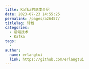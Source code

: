 ```yaml
---
title: Kafka的基本介绍
date: 2023-07-23 14:55:25
permalink: /pages/a26457/
titleTag: 转载
categories:
  - 后端技术
  - Kafka
tags:
  - 
author: 
  name: erlangtui
  link: https://github.com/erlangtui
---
```

<!-- Kafka史上最详细原理总结分为上下两部分，承上启下
--------------------------

[Kafka史上最详细原理总结上](https://www.jianshu.com/p/734cf729d77b)
=========================================================

[Kafka史上最详细原理总结下](https://www.jianshu.com/p/acf010e67a19)
=========================================================

Kafka
-----

Kafka是最初由Linkedin公司开发，是一个分布式、支持分区的（partition）、多副本的（replica），基于zookeeper协调的分布式消息系统，它的最大的特性就是可以实时的处理大量数据以满足各种需求场景：比如基于hadoop的批处理系统、低延迟的实时系统、storm/Spark流式处理引擎，web/nginx日志、访问日志，消息服务等等，用scala语言编写，Linkedin于2010年贡献给了Apache基金会并成为顶级开源 项目。

1.前言
----

消息队列的性能好坏，其文件存储机制设计是衡量一个消息队列服务技术水平和最关键指标之一。下面将从Kafka文件存储机制和物理结构角度，分析Kafka是如何实现高效文件存储，及实际应用效果。

**1.1 Kafka的特性:**

*   高吞吐量、低延迟：kafka每秒可以处理几十万条消息，它的延迟最低只有几毫秒，每个topic可以分多个partition, consumer group 对partition进行consume操作。
    
*   可扩展性：kafka集群支持热扩展
    
*   持久性、可靠性：消息被持久化到本地磁盘，并且支持数据备份防止数据丢失
    
*   容错性：允许集群中节点失败（若副本数量为n,则允许n-1个节点失败）
    
*   高并发：支持数千个客户端同时读写
    

**1.2 Kafka的使用场景：**

*   日志收集：一个公司可以用Kafka可以收集各种服务的log，通过kafka以统一接口服务的方式开放给各种consumer，例如hadoop、Hbase、Solr等。
    
*   消息系统：解耦和生产者和消费者、缓存消息等。
    
*   用户活动跟踪：Kafka经常被用来记录web用户或者app用户的各种活动，如浏览网页、搜索、点击等活动，这些活动信息被各个服务器发布到kafka的topic中，然后订阅者通过订阅这些topic来做实时的监控分析，或者装载到hadoop、数据仓库中做离线分析和挖掘。
    
*   运营指标：Kafka也经常用来记录运营监控数据。包括收集各种分布式应用的数据，生产各种操作的集中反馈，比如报警和报告。
    
*   流式处理：比如spark streaming和storm
    
*   事件源
    

**1.3 Kakfa的设计思想**

*   Kakfa Broker Leader的选举：Kakfa Broker集群受Zookeeper管理。所有的Kafka Broker节点一起去Zookeeper上注册一个临时节点，因为只有一个Kafka Broker会注册成功，其他的都会失败，所以这个成功在Zookeeper上注册临时节点的这个Kafka Broker会成为Kafka Broker Controller，其他的Kafka broker叫Kafka Broker follower。（这个过程叫Controller在ZooKeeper注册Watch）。这个Controller会监听其他的Kafka Broker的所有信息，如果这个kafka broker controller宕机了，在zookeeper上面的那个临时节点就会消失，此时所有的kafka broker又会一起去Zookeeper上注册一个临时节点，因为只有一个Kafka Broker会注册成功，其他的都会失败，所以这个成功在Zookeeper上注册临时节点的这个Kafka Broker会成为Kafka Broker Controller，其他的Kafka broker叫Kafka Broker follower。例如：一旦有一个broker宕机了，这个kafka broker controller会读取该宕机broker上所有的partition在zookeeper上的状态，并选取ISR列表中的一个replica作为partition leader（如果ISR列表中的replica全挂，选一个幸存的replica作为leader; 如果该partition的所有的replica都宕机了，则将新的leader设置为-1，等待恢复，等待ISR中的任一个Replica“活”过来，并且选它作为Leader；或选择第一个“活”过来的Replica（不一定是ISR中的）作为Leader），这个broker宕机的事情，kafka controller也会通知zookeeper，zookeeper就会通知其他的kafka broker。

这里曾经发生过一个bug，TalkingData使用Kafka0.8.1的时候，kafka controller在Zookeeper上注册成功后，它和Zookeeper通信的timeout时间是6s，也就是如果kafka controller如果有6s中没有和Zookeeper做心跳，那么Zookeeper就认为这个kafka controller已经死了，就会在Zookeeper上把这个临时节点删掉，那么其他Kafka就会认为controller已经没了，就会再次抢着注册临时节点，注册成功的那个kafka broker成为controller，然后，之前的那个kafka controller就需要各种shut down去关闭各种节点和事件的监听。但是当kafka的读写流量都非常巨大的时候，TalkingData的一个bug是，由于网络等原因，kafka controller和Zookeeper有6s中没有通信，于是重新选举出了一个新的kafka controller，但是原来的controller在shut down的时候总是不成功，这个时候producer进来的message由于Kafka集群中存在两个kafka controller而无法落地。导致数据淤积。

这里曾经还有一个bug，TalkingData使用Kafka0.8.1的时候，当ack=0的时候，表示producer发送出去message，只要对应的kafka broker topic partition leader接收到的这条message，producer就返回成功，不管partition leader 是否真的成功把message真正存到kafka。当ack=1的时候，表示producer发送出去message，同步的把message存到对应topic的partition的leader上，然后producer就返回成功，partition leader异步的把message同步到其他partition replica上。当ack=all或-1，表示producer发送出去message，同步的把message存到对应topic的partition的leader和对应的replica上之后，才返回成功。但是如果某个kafka controller 切换的时候，会导致partition leader的切换（老的 kafka controller上面的partition leader会选举到其他的kafka broker上）,但是这样就会导致丢数据。

*   Consumergroup：各个consumer（consumer 线程）可以组成一个组（Consumer group ），partition中的每个message只能被组（Consumer group ）中的一个consumer（consumer 线程）消费，如果一个message可以被多个consumer（consumer 线程）消费的话，那么这些consumer必须在不同的组。Kafka不支持一个partition中的message由两个或两个以上的同一个consumer group下的consumer thread来处理，除非再启动一个新的consumer group。所以如果想同时对一个topic做消费的话，启动多个consumer group就可以了，但是要注意的是，这里的多个consumer的消费都必须是顺序读取partition里面的message，新启动的consumer默认从partition队列最头端最新的地方开始阻塞的读message。它不能像AMQ那样可以多个BET作为consumer去互斥的（for update悲观锁）并发处理message，这是因为多个BET去消费一个Queue中的数据的时候，由于要保证不能多个线程拿同一条message，所以就需要行级别悲观所（for update）,这就导致了consume的性能下降，吞吐量不够。而kafka为了保证吞吐量，只允许同一个consumer group下的一个consumer线程去访问一个partition。如果觉得效率不高的时候，可以加partition的数量来横向扩展，那么再加新的consumer thread去消费。如果想多个不同的业务都需要这个topic的数据，起多个consumer group就好了，大家都是顺序的读取message，offsite的值互不影响。这样没有锁竞争，充分发挥了横向的扩展性，吞吐量极高。这也就形成了分布式消费的概念。
    
    当启动一个consumer group去消费一个topic的时候，无论topic里面有多个少个partition，无论我们consumer group里面配置了多少个consumer thread，这个consumer group下面的所有consumer thread一定会消费全部的partition；即便这个consumer group下只有一个consumer thread，那么这个consumer thread也会去消费所有的partition。因此，最优的设计就是，consumer group下的consumer thread的数量等于partition数量，这样效率是最高的。
    
    同一partition的一条message只能被同一个Consumer Group内的一个Consumer消费。不能够一个consumer group的多个consumer同时消费一个partition。
    
    一个consumer group下，无论有多少个consumer，这个consumer group一定回去把这个topic下所有的partition都消费了。当consumer group里面的consumer数量小于这个topic下的partition数量的时候，如下图groupA,groupB，就会出现一个conusmer thread消费多个partition的情况，总之是这个topic下的partition都会被消费。如果consumer group里面的consumer数量等于这个topic下的partition数量的时候，如下图groupC，此时效率是最高的，每个partition都有一个consumer thread去消费。当consumer group里面的consumer数量大于这个topic下的partition数量的时候，如下图GroupD，就会有一个consumer thread空闲。因此，我们在设定consumer group的时候，只需要指明里面有几个consumer数量即可，无需指定对应的消费partition序号，consumer会自动进行rebalance。
    
    多个Consumer Group下的consumer可以消费同一条message，但是这种消费也是以o（1）的方式顺序的读取message去消费,，所以一定会重复消费这批message的，不能向AMQ那样多个BET作为consumer消费（对message加锁，消费的时候不能重复消费message）
    
*   Consumer Rebalance的触发条件：（1）Consumer增加或删除会触发 Consumer Group的Rebalance（2）Broker的增加或者减少都会触发 Consumer Rebalance
    
*   Consumer： Consumer处理partition里面的message的时候是o（1）顺序读取的。所以必须维护着上一次读到哪里的offsite信息。high level API,offset存于Zookeeper中，low level API的offset由自己维护。一般来说都是使用high level api的。Consumer的delivery gurarantee，默认是读完message先commmit再处理message，autocommit默认是true，这时候先commit就会更新offsite+1，一旦处理失败，offsite已经+1，这个时候就会丢message；也可以配置成读完消息处理再commit，这种情况下consumer端的响应就会比较慢的，需要等处理完才行。
    

一般情况下，一定是一个consumer group处理一个topic的message。Best Practice是这个consumer group里面consumer的数量等于topic里面partition的数量，这样效率是最高的，一个consumer thread处理一个partition。如果这个consumer group里面consumer的数量小于topic里面partition的数量，就会有consumer thread同时处理多个partition（这个是kafka自动的机制，我们不用指定），但是总之这个topic里面的所有partition都会被处理到的。。如果这个consumer group里面consumer的数量大于topic里面partition的数量，多出的consumer thread就会闲着啥也不干，剩下的是一个consumer thread处理一个partition，这就造成了资源的浪费，因为一个partition不可能被两个consumer thread去处理。所以我们线上的分布式多个service服务，每个service里面的kafka consumer数量都小于对应的topic的partition数量，但是所有服务的consumer数量只和等于partition的数量，这是因为分布式service服务的所有consumer都来自一个consumer group，如果来自不同的consumer group就会处理重复的message了（同一个consumer group下的consumer不能处理同一个partition，不同的consumer group可以处理同一个topic，那么都是顺序处理message，一定会处理重复的。一般这种情况都是两个不同的业务逻辑，才会启动两个consumer group来处理一个topic）。

如果producer的流量增大，当前的topic的parition数量=consumer数量，这时候的应对方式就是很想扩展：增加topic下的partition，同时增加这个consumer group下的consumer。

![](https://upload-images.jianshu.io/upload_images/13587608-7ced95a31c934e65)

image

*   Delivery Mode : Kafka producer 发送message不用维护message的offsite信息，因为这个时候，offsite就相当于一个自增id，producer就尽管发送message就好了。而且Kafka与AMQ不同，AMQ大都用在处理业务逻辑上，而Kafka大都是日志，所以Kafka的producer一般都是大批量的batch发送message，向这个topic一次性发送一大批message，load balance到一个partition上，一起插进去，offsite作为自增id自己增加就好。但是Consumer端是需要维护这个partition当前消费到哪个message的offsite信息的，这个offsite信息，high level api是维护在Zookeeper上，low level api是自己的程序维护。（Kafka管理界面上只能显示high level api的consumer部分，因为low level api的partition offsite信息是程序自己维护，kafka是不知道的，无法在管理界面上展示 ）当使用high level api的时候，先拿message处理，再定时自动commit offsite+1（也可以改成手动）, 并且kakfa处理message是没有锁操作的。因此如果处理message失败，此时还没有commit offsite+1，当consumer thread重启后会重复消费这个message。但是作为高吞吐量高并发的实时处理系统，at least once的情况下，至少一次会被处理到，是可以容忍的。如果无法容忍，就得使用low level api来自己程序维护这个offsite信息，那么想什么时候commit offsite+1就自己搞定了。
    
*   Topic & Partition：Topic相当于传统消息系统MQ中的一个队列queue，producer端发送的message必须指定是发送到哪个topic，但是不需要指定topic下的哪个partition，因为kafka会把收到的message进行load balance，均匀的分布在这个topic下的不同的partition上（ hash(message) % \[broker数量\] ）。物理上存储上，这个topic会分成一个或多个partition，每个partiton相当于是一个子queue。在物理结构上，每个partition对应一个物理的目录（文件夹），文件夹命名是\[topicname\]_\[partition\]_\[序号\]，一个topic可以有无数多的partition，根据业务需求和数据量来设置。在kafka配置文件中可随时更高num.partitions参数来配置更改topic的partition数量，在创建Topic时通过参数指定parittion数量。Topic创建之后通过Kafka提供的工具也可以修改partiton数量。
    
    一般来说，（1）一个Topic的Partition数量大于等于Broker的数量，可以提高吞吐率。（2）同一个Partition的Replica尽量分散到不同的机器，高可用。
    
    当add a new partition的时候，partition里面的message不会重新进行分配，原来的partition里面的message数据不会变，新加的这个partition刚开始是空的，随后进入这个topic的message就会重新参与所有partition的load balance
    
*   Partition Replica：每个partition可以在其他的kafka broker节点上存副本，以便某个kafka broker节点宕机不会影响这个kafka集群。存replica副本的方式是按照kafka broker的顺序存。例如有5个kafka broker节点，某个topic有3个partition，每个partition存2个副本，那么partition1存broker1,broker2，partition2存broker2,broker3。。。以此类推（replica副本数目不能大于kafka broker节点的数目，否则报错。这里的replica数其实就是partition的副本总数，其中包括一个leader，其他的就是copy副本）。这样如果某个broker宕机，其实整个kafka内数据依然是完整的。但是，replica副本数越高，系统虽然越稳定，但是回来带资源和性能上的下降；replica副本少的话，也会造成系统丢数据的风险。
    
    （1）怎样传送消息：producer先把message发送到partition leader，再由leader发送给其他partition follower。（如果让producer发送给每个replica那就太慢了）
    
    （2）在向Producer发送ACK前需要保证有多少个Replica已经收到该消息：根据ack配的个数而定
    
    （3）怎样处理某个Replica不工作的情况：如果这个部工作的partition replica不在ack列表中，就是producer在发送消息到partition leader上，partition leader向partition follower发送message没有响应而已，这个不会影响整个系统，也不会有什么问题。如果这个不工作的partition replica在ack列表中的话，producer发送的message的时候会等待这个不工作的partition replca写message成功，但是会等到time out，然后返回失败因为某个ack列表中的partition replica没有响应，此时kafka会自动的把这个部工作的partition replica从ack列表中移除，以后的producer发送message的时候就不会有这个ack列表下的这个部工作的partition replica了。
    
    （4）怎样处理Failed Replica恢复回来的情况：如果这个partition replica之前不在ack列表中，那么启动后重新受Zookeeper管理即可，之后producer发送message的时候，partition leader会继续发送message到这个partition follower上。如果这个partition replica之前在ack列表中，此时重启后，需要把这个partition replica再手动加到ack列表中。（ack列表是手动添加的，出现某个部工作的partition replica的时候自动从ack列表中移除的）
    
*   Partition leader与follower：partition也有leader和follower之分。leader是主partition，producer写kafka的时候先写partition leader，再由partition leader push给其他的partition follower。partition leader与follower的信息受Zookeeper控制，一旦partition leader所在的broker节点宕机，zookeeper会冲其他的broker的partition follower上选择follower变为parition leader。
    
*   Topic分配partition和partition replica的算法：（1）将Broker（size=n）和待分配的Partition排序。（2）将第i个Partition分配到第（i%n）个Broker上。（3）将第i个Partition的第j个Replica分配到第（(i + j) % n）个Broker上
    
*   消息投递可靠性
    

一个消息如何算投递成功，Kafka提供了三种模式：

*   第一种是啥都不管，发送出去就当作成功，这种情况当然不能保证消息成功投递到broker；
    
*   第二种是Master-Slave模型，只有当Master和所有Slave都接收到消息时，才算投递成功，这种模型提供了最高的投递可靠性，但是损伤了性能；
    
*   第三种模型，即只要Master确认收到消息就算投递成功；实际使用时，根据应用特性选择，绝大多数情况下都会中和可靠性和性能选择第三种模型
    
    消息在broker上的可靠性，因为消息会持久化到磁盘上，所以如果正常stop一个broker，其上的数据不会丢失；但是如果不正常stop，可能会使存在页面缓存来不及写入磁盘的消息丢失，这可以通过配置flush页面缓存的周期、阈值缓解，但是同样会频繁的写磁盘会影响性能，又是一个选择题，根据实际情况配置。
    
    消息消费的可靠性，Kafka提供的是“At least once”模型，因为消息的读取进度由offset提供，offset可以由消费者自己维护也可以维护在zookeeper里，但是当消息消费后consumer挂掉，offset没有即时写回，就有可能发生重复读的情况，这种情况同样可以通过调整commit offset周期、阈值缓解，甚至消费者自己把消费和commit offset做成一个事务解决，但是如果你的应用不在乎重复消费，那就干脆不要解决，以换取最大的性能。
    
*   Partition ack：当ack=1，表示producer写partition leader成功后，broker就返回成功，无论其他的partition follower是否写成功。当ack=2，表示producer写partition leader和其他一个follower成功的时候，broker就返回成功，无论其他的partition follower是否写成功。当ack=-1\[parition的数量\]的时候，表示只有producer全部写成功的时候，才算成功，kafka broker才返回成功信息。这里需要注意的是，如果ack=1的时候，一旦有个broker宕机导致partition的follower和leader切换，会导致丢数据。
    
    ![](https://upload-images.jianshu.io/upload_images/13587608-e9c9611818b76d97)
    
    image
    

![](https://upload-images.jianshu.io/upload_images/13587608-9a78284fa93c52dc)

image

*   message状态：在Kafka中，消息的状态被保存在consumer中，broker不会关心哪个消息被消费了被谁消费了，只记录一个offset值（指向partition中下一个要被消费的消息位置），这就意味着如果consumer处理不好的话，broker上的一个消息可能会被消费多次。
    
*   message持久化：Kafka中会把消息持久化到本地文件系统中，并且保持o(1)极高的效率。我们众所周知IO读取是非常耗资源的性能也是最慢的，这就是为了数据库的瓶颈经常在IO上，需要换SSD硬盘的原因。但是Kafka作为吞吐量极高的MQ，却可以非常高效的message持久化到文件。这是因为Kafka是顺序写入o（1）的时间复杂度，速度非常快。也是高吞吐量的原因。由于message的写入持久化是顺序写入的，因此message在被消费的时候也是按顺序被消费的，保证partition的message是顺序消费的。一般的机器,单机每秒100k条数据。
    
*   message有效期：Kafka会长久保留其中的消息，以便consumer可以多次消费，当然其中很多细节是可配置的。
    
*   Produer : Producer向Topic发送message，不需要指定partition，直接发送就好了。kafka通过partition ack来控制是否发送成功并把信息返回给producer，producer可以有任意多的thread，这些kafka服务器端是不care的。Producer端的delivery guarantee默认是At least once的。也可以设置Producer异步发送实现At most once。Producer可以用主键幂等性实现Exactly once
    
*   Kafka高吞吐量： Kafka的高吞吐量体现在读写上，分布式并发的读和写都非常快，写的性能体现在以o(1)的时间复杂度进行顺序写入。读的性能体现在以o(1)的时间复杂度进行顺序读取， 对topic进行partition分区，consume group中的consume线程可以以很高能性能进行顺序读。
    
*   Kafka delivery guarantee(message传送保证)：（1）At most once消息可能会丢，绝对不会重复传输；（2）At least once 消息绝对不会丢，但是可能会重复传输；（3）Exactly once每条信息肯定会被传输一次且仅传输一次，这是用户想要的。
    
*   批量发送：Kafka支持以消息集合为单位进行批量发送，以提高push效率。
    
*   push-and-pull : Kafka中的Producer和consumer采用的是push-and-pull模式，即Producer只管向broker push消息，consumer只管从broker pull消息，两者对消息的生产和消费是异步的。
    
*   Kafka集群中broker之间的关系：不是主从关系，各个broker在集群中地位一样，我们可以随意的增加或删除任何一个broker节点。
    
*   负载均衡方面： Kafka提供了一个 metadata API来管理broker之间的负载（对Kafka0.8.x而言，对于0.7.x主要靠zookeeper来实现负载均衡）。
    
*   同步异步：Producer采用异步push方式，极大提高Kafka系统的吞吐率（可以通过参数控制是采用同步还是异步方式）。
    
*   分区机制partition：Kafka的broker端支持消息分区partition，Producer可以决定把消息发到哪个partition，在一个partition 中message的顺序就是Producer发送消息的顺序，一个topic中可以有多个partition，具体partition的数量是可配置的。partition的概念使得kafka作为MQ可以横向扩展，吞吐量巨大。partition可以设置replica副本，replica副本存在不同的kafka broker节点上，第一个partition是leader,其他的是follower，message先写到partition leader上，再由partition leader push到parition follower上。所以说kafka可以水平扩展，也就是扩展partition。
    
*   离线数据装载：Kafka由于对可拓展的数据持久化的支持，它也非常适合向Hadoop或者数据仓库中进行数据装载。
    
*   实时数据与离线数据：kafka既支持离线数据也支持实时数据，因为kafka的message持久化到文件，并可以设置有效期，因此可以把kafka作为一个高效的存储来使用，可以作为离线数据供后面的分析。当然作为分布式实时消息系统，大多数情况下还是用于实时的数据处理的，但是当cosumer消费能力下降的时候可以通过message的持久化在淤积数据在kafka。
    
*   插件支持：现在不少活跃的社区已经开发出不少插件来拓展Kafka的功能，如用来配合Storm、Hadoop、flume相关的插件。
    
*   解耦: 相当于一个MQ，使得Producer和Consumer之间异步的操作，系统之间解耦
    
*   冗余: replica有多个副本，保证一个broker node宕机后不会影响整个服务
    
*   扩展性: broker节点可以水平扩展，partition也可以水平增加，partition replica也可以水平增加
    
*   峰值: 在访问量剧增的情况下，kafka水平扩展, 应用仍然需要继续发挥作用
    
*   可恢复性: 系统的一部分组件失效时，由于有partition的replica副本，不会影响到整个系统。
    
*   顺序保证性：由于kafka的producer的写message与consumer去读message都是顺序的读写，保证了高效的性能。
    
*   缓冲：由于producer那面可能业务很简单，而后端consumer业务会很复杂并有数据库的操作，因此肯定是producer会比consumer处理速度快，如果没有kafka，producer直接调用consumer，那么就会造成整个系统的处理速度慢，加一层kafka作为MQ，可以起到缓冲的作用。
    
*   异步通信：作为MQ，Producer与Consumer异步通信
    

2.Kafka文件存储机制
-------------

2.1 Kafka部分名词解释如下：
------------------

```
 Kafka中发布订阅的对象是topic。我们可以为每类数据创建一个topic，把向topic发布消息的客户端称作producer，从topic订阅消息的客户端称作consumer。Producers和consumers可以同时从多个topic读写数据。一个kafka集群由一个或多个broker服务器组成，它负责持久化和备份具体的kafka消息。

```

*   Broker：Kafka节点，一个Kafka节点就是一个broker，多个broker可以组成一个Kafka集群。
*   Topic：一类消息，消息存放的目录即主题，例如page view日志、click日志等都可以以topic的形式存在，Kafka集群能够同时负责多个topic的分发。
*   Partition：topic物理上的分组，一个topic可以分为多个partition，每个partition是一个有序的队列
*   Segment：partition物理上由多个segment组成，每个Segment存着message信息
*   Producer : 生产message发送到topic
*   Consumer : 订阅topic消费message, consumer作为一个线程来消费
*   Consumer Group：一个Consumer Group包含多个consumer, 这个是预先在配置文件中配置好的。各个consumer（consumer 线程）可以组成一个组（Consumer group ），partition中的每个message只能被组（Consumer group ） 中的一个consumer（consumer 线程 ）消费，如果一个message可以被多个consumer（consumer 线程 ） 消费的话，那么这些consumer必须在不同的组。Kafka不支持一个partition中的message由两个或两个以上的consumer thread来处理，即便是来自不同的consumer group的也不行。它不能像AMQ那样可以多个BET作为consumer去处理message，这是因为多个BET去消费一个Queue中的数据的时候，由于要保证不能多个线程拿同一条message，所以就需要行级别悲观所（for update）,这就导致了consume的性能下降，吞吐量不够。而kafka为了保证吞吐量，只允许一个consumer线程去访问一个partition。如果觉得效率不高的时候，可以加partition的数量来横向扩展，那么再加新的consumer thread去消费。这样没有锁竞争，充分发挥了横向的扩展性，吞吐量极高。这也就形成了分布式消费的概念。

\*\*2.2 kafka一些原理概念 \*\*

**_1.持久化_**

kafka使用文件存储消息(append only log),这就直接决定kafka在性能上严重依赖文件系统的本身特性.且无论任何OS下,对文件系统本身的优化是非常艰难的.文件缓存/直接内存映射等是常用的手段.因为kafka是对日志文件进行append操作,因此磁盘检索的开支是较小的;同时为了减少磁盘写入的次数,broker会将消息暂时buffer起来,当消息的个数(或尺寸)达到一定阀值时,再flush到磁盘,这样减少了磁盘IO调用的次数.对于kafka而言,较高性能的磁盘,将会带来更加直接的性能提升.

**_2.性能_**

除磁盘IO之外,我们还需要考虑网络IO,这直接关系到kafka的吞吐量问题.kafka并没有提供太多高超的技巧;对于producer端,可以将消息buffer起来,当消息的条数达到一定阀值时,批量发送给broker;对于consumer端也是一样,批量fetch多条消息.不过消息量的大小可以通过配置文件来指定.对于kafka broker端,似乎有个sendfile系统调用可以潜在的提升网络IO的性能:将文件的数据映射到系统内存中,socket直接读取相应的内存区域即可,而无需进程再次copy和交换(这里涉及到"磁盘IO数据"/"内核内存"/"进程内存"/"网络缓冲区",多者之间的数据copy).

其实对于producer/consumer/broker三者而言,CPU的开支应该都不大,因此启用消息压缩机制是一个良好的策略;压缩需要消耗少量的CPU资源,不过对于kafka而言,网络IO更应该需要考虑.可以将任何在网络上传输的消息都经过压缩.kafka支持gzip/snappy等多种压缩方式.

**_3.负载均衡_**

kafka集群中的任何一个broker,都可以向producer提供metadata信息,这些metadata中包含"集群中存活的servers列表"/"partitions leader列表"等信息(请参看zookeeper中的节点信息). 当producer获取到metadata信息之后, producer将会和Topic下所有partition leader保持socket连接;消息由producer直接通过socket发送到broker,中间不会经过任何"路由层".

异步发送，将多条消息暂且在客户端buffer起来,并将他们批量发送到broker;小数据IO太多,会拖慢整体的网络延迟,批量延迟发送事实上提升了网络效率;不过这也有一定的隐患,比如当producer失效时,那些尚未发送的消息将会丢失。

**_4.Topic模型_**

其他JMS实现,消息消费的位置是有prodiver保留,以便避免重复发送消息或者将没有消费成功的消息重发等,同时还要控制消息的状态.这就要求JMS broker需要太多额外的工作.在kafka中,partition中的消息只有一个consumer在消费,且不存在消息状态的控制,也没有复杂的消息确认机制,可见kafka broker端是相当轻量级的.当消息被consumer接收之后,consumer可以在本地保存最后消息的offset,并间歇性的向zookeeper注册offset.由此可见,consumer客户端也很轻量级。

kafka中consumer负责维护消息的消费记录,而broker则不关心这些,这种设计不仅提高了consumer端的灵活性,也适度的减轻了broker端设计的复杂度;这是和众多JMS prodiver的区别.此外,kafka中消息ACK的设计也和JMS有很大不同,kafka中的消息是批量(通常以消息的条数或者chunk的尺寸为单位)发送给consumer,当消息消费成功后,向zookeeper提交消息的offset,而不会向broker交付ACK.或许你已经意识到,这种"宽松"的设计,将会有"丢失"消息/"消息重发"的危险.

**_5.消息传输一致_**

Kafka提供3种消息传输一致性语义：最多1次，最少1次，恰好1次。

最少1次：可能会重传数据，有可能出现数据被重复处理的情况;

最多1次：可能会出现数据丢失情况;

恰好1次：并不是指真正只传输1次，只不过有一个机制。确保不会出现“数据被重复处理”和“数据丢失”的情况。

at most once: 消费者fetch消息,然后保存offset,然后处理消息;当client保存offset之后,但是在消息处理过程中consumer进程失效(crash),导致部分消息未能继续处理.那么此后可能其他consumer会接管,但是因为offset已经提前保存,那么新的consumer将不能fetch到offset之前的消息(尽管它们尚没有被处理),这就是"at most once".

at least once: 消费者fetch消息,然后处理消息,然后保存offset.如果消息处理成功之后,但是在保存offset阶段zookeeper异常或者consumer失效,导致保存offset操作未能执行成功,这就导致接下来再次fetch时可能获得上次已经处理过的消息,这就是"at least once".

"Kafka Cluster"到消费者的场景中可以采取以下方案来得到“恰好1次”的一致性语义：

最少1次＋消费者的输出中额外增加已处理消息最大编号：由于已处理消息最大编号的存在，不会出现重复处理消息的情况。

**_6.副本_**

kafka中,replication策略是基于partition,而不是topic;kafka将每个partition数据复制到多个server上,任何一个partition有一个leader和多个follower(可以没有);备份的个数可以通过broker配置文件来设定。leader处理所有的read-write请求,follower需要和leader保持同步.Follower就像一个"consumer",消费消息并保存在本地日志中;leader负责跟踪所有的follower状态,如果follower"落后"太多或者失效,leader将会把它从replicas同步列表中删除.当所有的follower都将一条消息保存成功,此消息才被认为是"committed",那么此时consumer才能消费它,这种同步策略,就要求follower和leader之间必须具有良好的网络环境.即使只有一个replicas实例存活,仍然可以保证消息的正常发送和接收,只要zookeeper集群存活即可.

选择follower时需要兼顾一个问题,就是新leader server上所已经承载的partition leader的个数,如果一个server上有过多的partition leader,意味着此server将承受着更多的IO压力.在选举新leader,需要考虑到"负载均衡",partition leader较少的broker将会更有可能成为新的leader.

**_7.log_**

每个log entry格式为"4个字节的数字N表示消息的长度" + "N个字节的消息内容";每个日志都有一个offset来唯一的标记一条消息,offset的值为8个字节的数字,表示此消息在此partition中所处的起始位置..每个partition在物理存储层面,有多个log file组成(称为segment).segment file的命名为"最小offset".kafka.例如"00000000000.kafka";其中"最小offset"表示此segment中起始消息的offset.

获取消息时,需要指定offset和最大chunk尺寸,offset用来表示消息的起始位置,chunk size用来表示最大获取消息的总长度(间接的表示消息的条数).根据offset,可以找到此消息所在segment文件,然后根据segment的最小offset取差值,得到它在file中的相对位置,直接读取输出即可.

![](https://upload-images.jianshu.io/upload_images/13587608-f32531603f087811)

image

**_8.分布式_**

kafka使用zookeeper来存储一些meta信息,并使用了zookeeper watch机制来发现meta信息的变更并作出相应的动作(比如consumer失效,触发负载均衡等)

Broker node registry: 当一个kafka broker启动后,首先会向zookeeper注册自己的节点信息(临时znode),同时当broker和zookeeper断开连接时,此znode也会被删除.

Broker Topic Registry: 当一个broker启动时,会向zookeeper注册自己持有的topic和partitions信息,仍然是一个临时znode.

Consumer and Consumer group: 每个consumer客户端被创建时,会向zookeeper注册自己的信息;此作用主要是为了"负载均衡".一个group中的多个consumer可以交错的消费一个topic的所有partitions;简而言之,保证此topic的所有partitions都能被此group所消费,且消费时为了性能考虑,让partition相对均衡的分散到每个consumer上.

Consumer id Registry: 每个consumer都有一个唯一的ID(host:uuid,可以通过配置文件指定,也可以由系统生成),此id用来标记消费者信息.

Consumer offset Tracking: 用来跟踪每个consumer目前所消费的partition中最大的offset.此znode为持久节点,可以看出offset跟group\_id有关,以表明当group中一个消费者失效,其他consumer可以继续消费.

Partition Owner registry: 用来标记partition正在被哪个consumer消费.临时znode。此节点表达了"一个partition"只能被group下一个consumer消费,同时当group下某个consumer失效,那么将会触发负载均衡(即:让partitions在多个consumer间均衡消费,接管那些"游离"的partitions)

当consumer启动时,所触发的操作:

A) 首先进行"Consumer id Registry";

B) 然后在"Consumer id Registry"节点下注册一个watch用来监听当前group中其他consumer的"leave"和"join";只要此znode path下节点列表变更,都会触发此group下consumer的负载均衡.(比如一个consumer失效,那么其他consumer接管partitions).

C) 在"Broker id registry"节点下,注册一个watch用来监听broker的存活情况;如果broker列表变更,将会触发所有的groups下的consumer重新balance.

总结:

1.  Producer端使用zookeeper用来"发现"broker列表,以及和Topic下每个partition leader建立socket连接并发送消息.
    
2.  Broker端使用zookeeper用来注册broker信息,已经监测partition leader存活性.
    
3.  Consumer端使用zookeeper用来注册consumer信息,其中包括consumer消费的partition列表等,同时也用来发现broker列表,并和partition leader建立socket连接,并获取消息。
    

**_9.Leader的选择_**

Kafka的核心是日志文件，日志文件在集群中的同步是分布式数据系统最基础的要素。

如果leaders永远不会down的话我们就不需要followers了！一旦leader down掉了，需要在followers中选择一个新的leader.但是followers本身有可能延时太久或者crash，所以必须选择高质量的follower作为leader.必须保证，一旦一个消息被提交了，但是leader down掉了，新选出的leader必须可以提供这条消息。大部分的分布式系统采用了多数投票法则选择新的leader,对于多数投票法则，就是根据所有副本节点的状况动态的选择最适合的作为leader.Kafka并不是使用这种方法。

Kafka动态维护了一个同步状态的副本的集合（a set of in-sync replicas），简称ISR，在这个集合中的节点都是和leader保持高度一致的，任何一条消息必须被这个集合中的每个节点读取并追加到日志中了，才回通知外部这个消息已经被提交了。因此这个集合中的任何一个节点随时都可以被选为leader.ISR在ZooKeeper中维护。ISR中有f+1个节点，就可以允许在f个节点down掉的情况下不会丢失消息并正常提供服。ISR的成员是动态的，如果一个节点被淘汰了，当它重新达到“同步中”的状态时，他可以重新加入ISR.这种leader的选择方式是非常快速的，适合kafka的应用场景。

一个邪恶的想法：如果所有节点都down掉了怎么办？Kafka对于数据不会丢失的保证，是基于至少一个节点是存活的，一旦所有节点都down了，这个就不能保证了。

实际应用中，当所有的副本都down掉时，必须及时作出反应。可以有以下两种选择:

1\. 等待ISR中的任何一个节点恢复并担任leader。

2\. 选择所有节点中（不只是ISR）第一个恢复的节点作为leader.

这是一个在可用性和连续性之间的权衡。如果等待ISR中的节点恢复，一旦ISR中的节点起不起来或者数据都是了，那集群就永远恢复不了了。如果等待ISR意外的节点恢复，这个节点的数据就会被作为线上数据，有可能和真实的数据有所出入，因为有些数据它可能还没同步到。Kafka目前选择了第二种策略，在未来的版本中将使这个策略的选择可配置，可以根据场景灵活的选择。

这种窘境不只Kafka会遇到，几乎所有的分布式数据系统都会遇到。

**_10.副本管理_**

以上仅仅以一个topic一个分区为例子进行了讨论，但实际上一个Kafka将会管理成千上万的topic分区.Kafka尽量的使所有分区均匀的分布到集群所有的节点上而不是集中在某些节点上，另外主从关系也尽量均衡这样每个几点都会担任一定比例的分区的leader.

优化leader的选择过程也是很重要的，它决定了系统发生故障时的空窗期有多久。Kafka选择一个节点作为“controller”,当发现有节点down掉的时候它负责在游泳分区的所有节点中选择新的leader,这使得Kafka可以批量的高效的管理所有分区节点的主从关系。如果controller down掉了，活着的节点中的一个会备切换为新的controller.

**_11.Leader与副本同步_**

对于某个分区来说，保存正分区的"broker"为该分区的"leader"，保存备份分区的"broker"为该分区的"follower"。备份分区会完全复制正分区的消息，包括消息的编号等附加属性值。为了保持正分区和备份分区的内容一致，Kafka采取的方案是在保存备份分区的"broker"上开启一个消费者进程进行消费，从而使得正分区的内容与备份分区的内容保持一致。一般情况下，一个分区有一个“正分区”和零到多个“备份分区”。可以配置“正分区+备份分区”的总数量，关于这个配置，不同主题可以有不同的配置值。注意，生产者，消费者只与保存正分区的"leader"进行通信。

Kafka允许topic的分区拥有若干副本，这个数量是可以配置的，你可以为每个topic配置副本的数量。Kafka会自动在每个副本上备份数据，所以当一个节点down掉时数据依然是可用的。

Kafka的副本功能不是必须的，你可以配置只有一个副本，这样其实就相当于只有一份数据。

创建副本的单位是topic的分区，每个分区都有一个leader和零或多个followers.所有的读写操作都由leader处理，一般分区的数量都比broker的数量多的多，各分区的leader均匀的分布在brokers中。所有的followers都复制leader的日志，日志中的消息和顺序都和leader中的一致。followers向普通的consumer那样从leader那里拉取消息并保存在自己的日志文件中。

许多分布式的消息系统自动的处理失败的请求，它们对一个节点是否着（alive）”有着清晰的定义。Kafka判断一个节点是否活着有两个条件：

1\. 节点必须可以维护和ZooKeeper的连接，Zookeeper通过心跳机制检查每个节点的连接。

2\. 如果节点是个follower,他必须能及时的同步leader的写操作，延时不能太久。

符合以上条件的节点准确的说应该是“同步中的（in sync）”，而不是模糊的说是“活着的”或是“失败的”。Leader会追踪所有“同步中”的节点，一旦一个down掉了，或是卡住了，或是延时太久，leader就会把它移除。至于延时多久算是“太久”，是由参数replica.lag.max.messages决定的，怎样算是卡住了，怎是由参数replica.lag.time.max.ms决定的。

只有当消息被所有的副本加入到日志中时，才算是“committed”，只有committed的消息才会发送给consumer，这样就不用担心一旦leader down掉了消息会丢失。Producer也可以选择是否等待消息被提交的通知，这个是由参数acks决定的。

Kafka保证只要有一个“同步中”的节点，“committed”的消息就不会丢失。

**2.3 kafka拓扑结构**

```
![image](http://upload-images.jianshu.io/upload_images/13587608-31ec6569005cb495?imageMogr2/auto-orient/strip%7CimageView2/2/w/1240)

   一个典型的Kafka集群中包含若干Producer（可以是web前端FET，或者是服务器日志等），若干broker（Kafka支持水平扩展，一般broker数量越多，集群吞吐率越高），若干ConsumerGroup，以及一个Zookeeper集群。Kafka通过Zookeeper管理Kafka集群配置：选举Kafka broker的leader，以及在Consumer Group发生变化时进行rebalance，因为consumer消费kafka topic的partition的offsite信息是存在Zookeeper的。Producer使用push模式将消息发布到broker，Consumer使用pull模式从broker订阅并消费消息。

```

分析过程分为以下4个步骤：

*   topic中partition存储分布
*   partiton中文件存储方式 (partition在linux服务器上就是一个目录（文件夹）)
*   partiton中segment文件存储结构
*   在partition中如何通过offset查找message

通过上述4过程详细分析，我们就可以清楚认识到kafka文件存储机制的奥秘。

**2.3 topic中partition存储分布**

假设实验环境中Kafka集群只有一个broker，xxx/message-folder为数据文件存储根目录，在Kafka broker中server.properties文件配置(参数log.dirs=xxx/message-folder)，例如创建2个topic名 称分别为report\_push、launch\_info, partitions数量都为partitions=4

存储路径和目录规则为：

xxx/message-folder

|--report\_push-0  
|--report\_push-1  
|--report\_push-2  
|--report\_push-3  
|--launch\_info-0  
|--launch\_info-1  
|--launch\_info-2  
|--launch\_info-3

在Kafka文件存储中，同一个topic下有多个不同partition，每个partition为一个目录，partiton命名规则为topic名称+有序序号，第一个partiton序号从0开始，序号最大值为partitions数量减1。

消息发送时都被发送到一个topic，其本质就是一个目录，而topic由是由一些Partition组成,其组织结构如下图所示：

我们可以看到，Partition是一个Queue的结构，每个Partition中的消息都是有序的，生产的消息被不断追加到Partition上，其中的每一个消息都被赋予了一个唯一的offset值。

Kafka集群会保存所有的消息，不管消息有没有被消费；我们可以设定消息的过期时间，只有过期的数据才会被自动清除以释放磁盘空间。比如我们设置消息过期时间为2天，那么这2天内的所有消息都会被保存到集群中，数据只有超过了两天才会被清除。

Kafka只维护在Partition中的offset值，因为这个offsite标识着这个partition的message消费到哪条了。Consumer每消费一个消息，offset就会加1。其实消息的状态完全是由Consumer控制的，Consumer可以跟踪和重设这个offset值，这样的话Consumer就可以读取任意位置的消息。

把消息日志以Partition的形式存放有多重考虑，第一，方便在集群中扩展，每个Partition可以通过调整以适应它所在的机器，而一个topic又可以有多个Partition组成，因此整个集群就可以适应任意大小的数据了；第二就是可以提高并发，因为可以以Partition为单位读写了。

通过上面介绍的我们可以知道，kafka中的数据是持久化的并且能够容错的。Kafka允许用户为每个topic设置副本数量，副本数量决定了有几个broker来存放写入的数据。如果你的副本数量设置为3，那么一份数据就会被存放在3台不同的机器上，那么就允许有2个机器失败。一般推荐副本数量至少为2，这样就可以保证增减、重启机器时不会影响到数据消费。如果对数据持久化有更高的要求，可以把副本数量设置为3或者更多。

Kafka中的topic是以partition的形式存放的，每一个topic都可以设置它的partition数量，Partition的数量决定了组成topic的message的数量。Producer在生产数据时，会按照一定规则（这个规则是可以自定义的）把消息发布到topic的各个partition中。上面将的副本都是以partition为单位的，不过只有一个partition的副本会被选举成leader作为读写用。

关于如何设置partition值需要考虑的因素。一个partition只能被一个消费者消费（一个消费者可以同时消费多个partition），因此，如果设置的partition的数量小于consumer的数量，就会有消费者消费不到数据。所以，推荐partition的数量一定要大于同时运行的consumer的数量。另外一方面，建议partition的数量大于集群broker的数量，这样leader partition就可以均匀的分布在各个broker中，最终使得集群负载均衡。在Cloudera,每个topic都有上百个partition。需要注意的是，kafka需要为每个partition分配一些内存来缓存消息数据，如果partition数量越大，就要为kafka分配更大的heap space。

**2.4 partiton中文件存储方式**

*   每个partion(目录)相当于一个巨型文件被平均分配到多个大小相等segment(段)数据文件中。但每个段segment file消息数量不一定相等，这种特性方便old segment file快速被删除。
*   每个partiton只需要支持顺序读写就行了，segment文件生命周期由服务端配置参数决定。

这样做的好处就是能快速删除无用文件，有效提高磁盘利用率。

![](https://upload-images.jianshu.io/upload_images/13587608-2d8d24f919ec859d)

image

**2.5 partiton中segment文件存储结构**

producer发message到某个topic，message会被均匀的分布到多个partition上（随机或根据用户指定的回调函数进行分布），kafka broker收到message往对应partition的最后一个segment上添加该消息，当某个segment上的消息条数达到配置值或消息发布时间超过阈值时，segment上的消息会被flush到磁盘，只有flush到磁盘上的消息consumer才能消费，segment达到一定的大小后将不会再往该segment写数据，broker会创建新的segment。

每个part在内存中对应一个index，记录每个segment中的第一条消息偏移。

*   segment file组成：由2大部分组成，分别为index file和data file，此2个文件一一对应，成对出现，后缀".index"和“.log”分别表示为segment索引文件、数据文件.
*   segment文件命名规则：partion全局的第一个segment从0开始，后续每个segment文件名为上一个全局partion的最大offset(偏移message数)。数值最大为64位long大小，19位数字字符长度，没有数字用0填充。

每个segment中存储很多条消息，消息id由其逻辑位置决定，即从消息id可直接定位到消息的存储位置，避免id到位置的额外映射。

下面文件列表是笔者在Kafka broker上做的一个实验，创建一个topicXXX包含1 partition，设置每个segment大小为500MB,并启动producer向Kafka broker写入大量数据,如下图2所示segment文件列表形象说明了上述2个规则：

![](https://upload-images.jianshu.io/upload_images/13587608-fed31967e1bc814c)

image

以上述图2中一对segment file文件为例，说明segment中index<—->data file对应关系物理结构如下：

![](https://upload-images.jianshu.io/upload_images/13587608-c8eca81a0be80e05)

image

上述图3中索引文件存储大量元数据，数据文件存储大量消息，索引文件中元数据指向对应数据文件中message的物理[偏移地址](https://www.baidu.com/s?wd=%E5%81%8F%E7%A7%BB%E5%9C%B0%E5%9D%80&tn=24004469_oem_dg&rsv_dl=gh_pl_sl_csd)。其中以索引文件中 元数据3,497为例，依次在数据文件中表示第3个message(在全局partiton表示第368772个message)、以及该消息的物理偏移 地址为497。

从上述图3了解到segment data file由许多message组成，下面详细说明message物理结构如下：

![](https://upload-images.jianshu.io/upload_images/13587608-bd641c102fce4c20)

image

### 参数说明：

| 关键字 | 解释说明 |
| --- | --- |
| 8 byte offset | 在parition(分区)内的每条消息都有一个有序的id号，这个id号被称为偏移(offset),它可以唯一确定每条消息在parition(分区)内的位置。即offset表示partiion的第多少message |
| 4 byte message size | message大小 |
| 4 byte CRC32 | 用crc32校验message |
| 1 byte “magic" | 表示本次发布Kafka服务程序协议版本号 |
| 1 byte “attributes" | 表示为独立版本、或标识压缩类型、或编码类型。 |
| 4 byte key length | 表示key的长度,当key为-1时，K byte key字段不填 |
| K byte key | 可选 |
| value bytes payload | 表示实际消息数据。 |

**2.6 在partition中如何通过offset查找message**

例如读取offset=368776的message，需要通过下面2个步骤查找。

*   第一步查找segment file
    
    上述图2为例，其中00000000000000000000.index表示最开始的文件，起始偏移量(offset)为0.第二个文件 00000000000000368769.index的消息量起始偏移量为368770 = 368769 + 1.同样，第三个文件00000000000000737337.index的起始偏移量为737338=737337 + 1，其他后续文件依次类推，以起始偏移量命名并排序这些文件，只要根据offset **二分查找**文件列表，就可以快速定位到具体文件。
    
    当offset=368776时定位到00000000000000368769.index|log
    
*   第二步通过segment file查找message通过第一步定位到segment file，当offset=368776时，依次定位到00000000000000368769.index的元数据物理位置和 00000000000000368769.log的物理偏移地址，然后再通过00000000000000368769.log顺序查找直到 offset=368776为止。
    

segment index file采取稀疏索引存储方式，它减少索引文件大小，通过mmap可以直接内存操作，稀疏索引为数据文件的每个对应message设置一个元数据指针,它 比稠密索引节省了更多的存储空间，但查找起来需要消耗更多的时间。

kafka会记录offset到zk中。但是，zk client api对zk的频繁写入是一个低效的操作。0.8.2 kafka引入了native offset storage，将offset管理从zk移出，并且可以做到水平扩展。其原理就是利用了kafka的compacted topic，offset以consumer group,topic与partion的组合作为key直接提交到compacted topic中。同时Kafka又在内存中维护了的三元组来维护最新的offset信息，consumer来取最新offset信息的时候直接内存里拿即可。当然，kafka允许你快速的checkpoint最新的offset信息到磁盘上。 -->